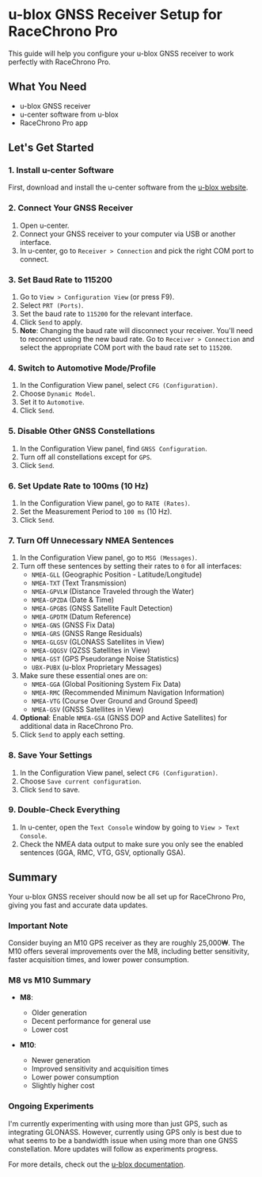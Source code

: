 # u-blox GNSS Receiver Setup for RaceChrono Pro

This guide will help you configure your u-blox GNSS receiver to work perfectly with RaceChrono Pro.

## What You Need

- u-blox GNSS receiver
- u-center software from u-blox
- RaceChrono Pro app

## Let's Get Started

### 1. Install u-center Software

First, download and install the u-center software from the [u-blox website](https://www.u-blox.com/en/product/u-center).

### 2. Connect Your GNSS Receiver

1. Open u-center.
2. Connect your GNSS receiver to your computer via USB or another interface.
3. In u-center, go to `Receiver > Connection` and pick the right COM port to connect.

### 3. Set Baud Rate to 115200

1. Go to `View > Configuration View` (or press F9).
2. Select `PRT (Ports)`.
3. Set the baud rate to `115200` for the relevant interface.
4. Click `Send` to apply.
5. **Note**: Changing the baud rate will disconnect your receiver. You'll need to reconnect using the new baud rate. Go to `Receiver > Connection` and select the appropriate COM port with the baud rate set to `115200`.

### 4. Switch to Automotive Mode/Profile

1. In the Configuration View panel, select `CFG (Configuration)`.
2. Choose `Dynamic Model`.
3. Set it to `Automotive`.
4. Click `Send`.

### 5. Disable Other GNSS Constellations

1. In the Configuration View panel, find `GNSS Configuration`.
2. Turn off all constellations except for `GPS`.
3. Click `Send`.

### 6. Set Update Rate to 100ms (10 Hz)

1. In the Configuration View panel, go to `RATE (Rates)`.
2. Set the Measurement Period to `100 ms` (10 Hz).
3. Click `Send`.

### 7. Turn Off Unnecessary NMEA Sentences

1. In the Configuration View panel, go to `MSG (Messages)`.
2. Turn off these sentences by setting their rates to `0` for all interfaces:
   - `NMEA-GLL` (Geographic Position - Latitude/Longitude)
   - `NMEA-TXT` (Text Transmission)
   - `NMEA-GPVLW` (Distance Traveled through the Water)
   - `NMEA-GPZDA` (Date & Time)
   - `NMEA-GPGBS` (GNSS Satellite Fault Detection)
   - `NMEA-GPDTM` (Datum Reference)
   - `NMEA-GNS` (GNSS Fix Data)
   - `NMEA-GRS` (GNSS Range Residuals)
   - `NMEA-GLGSV` (GLONASS Satellites in View)
   - `NMEA-GQGSV` (QZSS Satellites in View)
   - `NMEA-GST` (GPS Pseudorange Noise Statistics)
   - `UBX-PUBX` (u-blox Proprietary Messages)
3. Make sure these essential ones are on:
   - `NMEA-GGA` (Global Positioning System Fix Data)
   - `NMEA-RMC` (Recommended Minimum Navigation Information)
   - `NMEA-VTG` (Course Over Ground and Ground Speed)
   - `NMEA-GSV` (GNSS Satellites in View)
4. **Optional**: Enable `NMEA-GSA` (GNSS DOP and Active Satellites) for additional data in RaceChrono Pro.
5. Click `Send` to apply each setting.

### 8. Save Your Settings

1. In the Configuration View panel, select `CFG (Configuration)`.
2. Choose `Save current configuration`.
3. Click `Send` to save.

### 9. Double-Check Everything

1. In u-center, open the `Text Console` window by going to `View > Text Console`.
2. Check the NMEA data output to make sure you only see the enabled sentences (GGA, RMC, VTG, GSV, optionally GSA).

## Summary

Your u-blox GNSS receiver should now be all set up for RaceChrono Pro, giving you fast and accurate data updates.

### Important Note

Consider buying an M10 GPS receiver as they are roughly 25,000₩. The M10 offers several improvements over the M8, including better sensitivity, faster acquisition times, and lower power consumption.

### M8 vs M10 Summary

- **M8**:
  - Older generation
  - Decent performance for general use
  - Lower cost

- **M10**:
  - Newer generation
  - Improved sensitivity and acquisition times
  - Lower power consumption
  - Slightly higher cost

### Ongoing Experiments

I'm currently experimenting with using more than just GPS, such as integrating GLONASS. However, currently using GPS only is best due to what seems to be a bandwidth issue when using more than one GNSS constellation. More updates will follow as experiments progress.

For more details, check out the [u-blox documentation](https://www.u-blox.com/en/docs).
